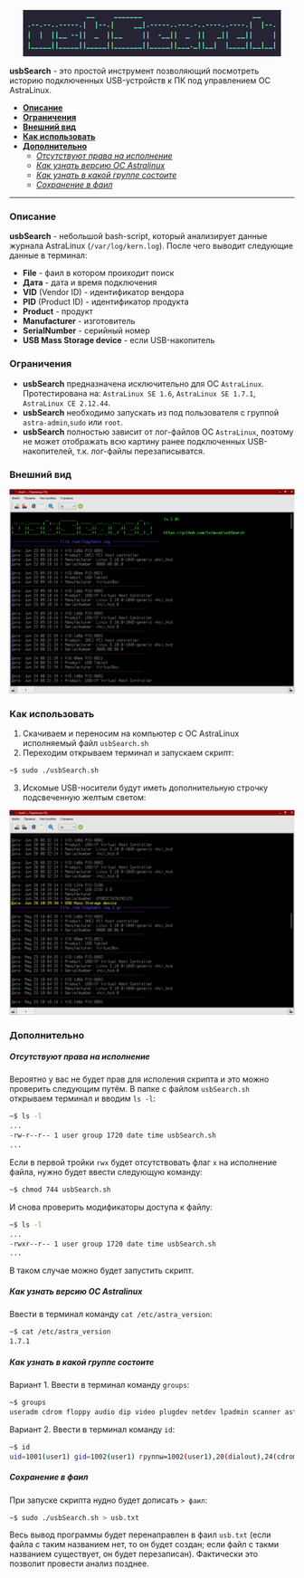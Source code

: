 <p align="center">
  <a href="#"><img src="img/logo.png" alt="logo.png" /></a>
</p>

**usbSearch** - это простой инструмент позволяющий посмотреть историю подключенных USB-устройств к ПК под управлением ОС AstraLinux.


* [**Описание**](#Описание)
* [**Ограничения**](#Ограничения)
* [**Внешний вид**](#Внешний-вид)
* [**Как использовать**](#Как-использовать)
* [**Дополнительно**](#Дополнительно)
  - [*Отсутствуют права на исполнение*](#Отсутствуют-права-на-исполнение)
  - [*Как узнать версию OC Astralinux*](#Как-узнать-версию-OC-Astralinux)
  - [*Как узнать в какой группе состоите*](#Как-узнать-в-какой-группе-состоите)
  - [*Сохранение в фаил*](#Сохранение-в-фаил)


----------

### Описание
**usbSearch** - небольшой bash-script, который анализирует данные журнала AstraLinux (`/var/log/kern.log`). После чего выводит следующие данные в терминал:
- **File** - фаил в котором проиходит поиск
- **Дата** - дата и время подключения
- **VID** (Vendor ID) - идентификатор вендора
- **PID** (Product ID) - идентификатор продукта
- **Product** - продукт
- **Manufacturer** - изготовитель
- **SerialNumber** - серийный номер
- **USB Mass Storage device** - если USB-накопитель

### Ограничения
- **usbSearch** предназначена исключительно для ОС `AstraLinux`.
Протестирована на: `AstraLinux SE 1.6`, `AstraLinux SE 1.7.1`, `AstraLinux CE 2.12.44`.
- **usbSearch** необходимо запускать из под пользователя с группой `astra-admin`,`sudo` или `root`.
- **usbSearch** полностью зависит от лог-файлов ОС `AstraLinux`, поэтому не может отображать всю картину ранее подключенных USB-накопителей, т.к. лог-файлы перезаписыватся.

### Внешний вид
![run.png](img/run.png)

### Как использовать
1) Скачиваем и переносим на компьютер c ОС AstraLinux исполняемый файл `usbSearch.sh`
2) Переходим открываем терминал и запускаем скрипт:
```bash
~$ sudo ./usbSearch.sh
```
3) Искомые USB-носители будут иметь дополнительную строчку подсвеченную желтым светом:

![find.png](img/find.png)

### Дополнительно
##### Отсутствуют права на исполнение

Вероятно у вас не будет прав для исполения скрипта и это можно проверить следующим путём. В папке с файлом `usbSearch.sh` открываем терминал и вводим `ls -l`:

```bash
~$ ls -l
...
-rw-r--r-- 1 user group 1720 date time usbSearch.sh
...
```

Если в первой тройки `rwx` будет отсутствовать флаг `x` на исполнение файла, нужно будет ввести следующую команду:

```bash
~$ chmod 744 usbSearch.sh
```
И снова проверить модификаторы доступа к файлу:
```bash
~$ ls -l
...
-rwxr--r-- 1 user group 1720 date time usbSearch.sh
...
```
В таком случае можно будет запустить скрипт.

##### Как узнать версию OC Astralinux
Ввести в терминал команду `cat /etc/astra_version`:
```bash
~$ cat /etc/astra_version
1.7.1
```

##### Как узнать в какой группе состоите
Вариант 1. Ввести в терминал команду `groups`:
```bash
~$ groups
useradm cdrom floppy audio dip video plugdev netdev lpadmin scanner astra-console astra-admin
```

Вариант 2. Ввести в терминал команду `id`:
```bash
~$ id
uid=1001(user1) gid=1002(user1) группы=1002(user1),20(dialout),24(cdrom),25(floppy),27(sudo),29(audio),44(video),46(plugdev),100(users)
```

##### Сохранение в фаил
При запуске скрипта нудно будет дописать `> фаил`:
```bash
~$ sudo ./usbSearch.sh > usb.txt
```
Весь вывод программы будет перенаправлен в фаил `usb.txt` (если файла с таким названием нет, то он будет создан; если файл с такми названием существует, он будет перезаписан). Фактически это позволит провести анализ позднее.
